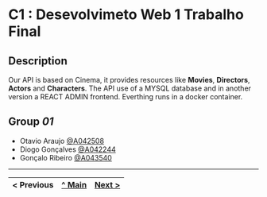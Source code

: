 # C1 : Desevolvimeto Web 1 Trabalho Final

## Description
Our API is based on Cinema, it provides resources like **Movies**, **Directors**, **Actors** and **Characters**.
The API use of a MYSQL database and in another version a REACT ADMIN frontend. Everthing runs in a docker container.

## Group _01_
* Otavio Araujo   [@A042508](https://github.com/Otavio-A)
* Diogo Gonçalves [@A042244](https://github.com/Goncalves745)
* Gonçalo Ribeiro [@A043540](https://github.com/GonCarRib)


---
< Previous | [^ Main](../../../) | [Next >](c2.md)
:--- | :---: | ---: 
